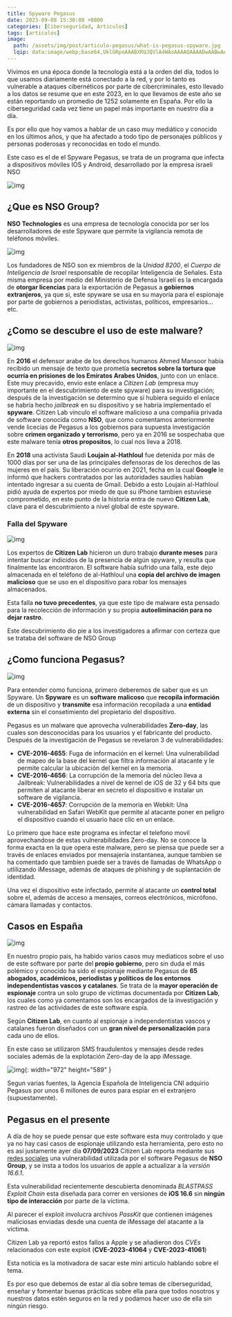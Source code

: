 ```yaml
---
title: Spyware Pegasus
date: 2023-09-08 15:30:00 +0800
categories: [Ciberseguridad, Articulos]
tags: [articulos]
image:
  path: /assets/img/post/articulo-pegasus/what-is-pegasus-spyware.jpg
  lqip: data:image/webp;base64,UklGRpoAAABXRUJQVlA4WAoAAAAQAAAADwAABwAAQUxQSDIAAAARL0AmbZurmr57yyIiqE8oiG0bejIYEQTgqiDA9vqnsUSI6H+oAERp2HZ65qP/VIAWAFZQOCBCAAAA8AEAnQEqEAAIAAVAfCWkAALp8sF8rgRgAP7o9FDvMCkMde9PK7euH5M1m6VWoDXf2FkP3BqV0ZYbO6NA/VFIAAAA
---
```


Vivimos en una época donde la tecnología está a la orden del día, todos lo que usamos diariamente está conectado a la red, y por lo tanto es vulnerable a ataques cibernéticos por parte de cibercriminales, esto llevado a los datos se resume que en este 2023, en lo que llevamos de este año se están reportando un promedio de 1252 solamente en España. Por ello la ciberseguridad cada vez tiene un papel más importante en nuestro día a día.

Es por ello que hoy vamos a hablar de un caso muy mediático y conocido en los últimos años, y que ha afectado a todo tipo de personajes públicos y personas poderosas y reconocidas en todo el mundo.

Este caso es el de el Spyware Pegasus, se trata de un programa que infecta a dispositivos móviles IOS y Android, desarrollado por la empresa israeli NSO

![img](/assets/img/post/articulo-pegasus/Analisis-Pegasus-programa-ciberespionaje-adquirido_1675943173_156545770_667x375.jpg)

## **¿Que es NSO Group?**
**NSO Technologies** es una empresa de tecnología conocida por ser los desarrolladores de este Spyware que permite la vigilancia remota de teléfonos móviles.

![img](/assets/img/post/articulo-pegasus/cf44a2fd-6c83-4b5a-8174-46819c43cb17_alta-libre-aspect-ratio_default_0.jpg)

Los fundadores de NSO son ex miembros de la *Unidad 8200*, el *Cuerpo de Inteligencia de Israel* responsable de recopilar Inteligencia de Señales. Esta misma empresa por medio del Ministerio de Defensa Israelí es la encargada de **otorgar licencias** para la exportación de Pegasus a **gobiernos extranjeros**, ya que si, este spyware se usa en su mayoría para el espionaje por parte de gobiernos a periodistas, activistas, políticos, empresarios... etc.

## **¿Como se descubre el uso de este malware?**

![img](/assets/img/post/articulo-pegasus/277711-1024x433.jpg)

En **2016** el defensor arabe de los derechos humanos Ahmed Mansoor había recibido un mensaje de texto que prometía **secretos sobre la tortura que ocurría en prisiones de los Emiratos Arabes Unidos**, junto con un enlace. Este muy precavido, envio este enlace a *Citizen Lab* (empresa muy importante en el descubrimiento de este spyware) para su investigación; después de la investigación se determino que si hubiera seguido el enlace se habría hecho *jailbreak* en su dispositivo y se habría implementado el **spyware**. Citizen Lab vinculo el software malicioso a una compañia privada de software conocida como **NSO**, que como comentamos anteriormente vende licecias de Pegasus a los gobiernos para supuesta investigación sobre **crimen organizado y terrorismo**, pero ya en 2016 se sospechaba que este malware tenía **otros propositos**, lo cual nos lleva a 2018.

En **2018** una activista Saudi **Loujain al-Hathloul** fue detenida por más de 1000 días por ser una de las principales defensoras de los derechos de las mujeres en el país. Su liberación ocurrio en 2021, fecha en la cual **Google** le informó que hackers contratados por las autoridades saudies habían intentado ingresar a su cuenta de Gmail.
Debido a esto Loujain al-Hathloul pidió ayuda de expertos por miedo de que su iPhone tambien estuviese comprometido, en este punto de la historia entra de nuevo **Citizen Lab**, clave para el descubrimiento a nivel global de este spyware.

### Falla del Spyware

![img](/assets/img/post/articulo-pegasus/citizen-lab.png)

Los expertos de **Citizen Lab** hicieron un duro trabajo **durante meses** para intentar buscar indicidos de la presencia de algún spyware, y resulta que finalmente las encontraron. El software había sufrido una falla, este dejo almacenada en el teléfono de al-Hathloul una **copia del archivo de imagen malicioso** que se uso en el dispositivo para robar los mensajes almacenados.

Esta falla **no tuvo precedentes**, ya que este tipo de malware esta pensado para la recolección de información y su propia **autoeliminación para no dejar rastro**.

Este descubrimiento dio pie a los investigadores a afirmar con certeza que se trataba del software de NSO Group

## ¿Como funciona Pegasus?

![img](/assets/img/post/articulo-pegasus/spyware_1200_900.jpg)

Para entender como funciona, primero deberemos de saber que es un Spyware. Un **Spyware** es un **software malicoso** que **recopila información** de un dispositivo y **transmite** esa información recopilada a una **entidad externa** sin el consetimiento del propietario del dispositivo.

Pegasus es un malware que aprovecha vulnerabilidades **Zero-day**, las cuales son desconocidas para los usuarios y el fabricante del producto. Después de la investigación de Pegasus se revelaron 3 de vulnerabilidades:

  * **CVE-2016-4655**: Fuga de información en el kernel: Una vulnerabilidad de mapeo de la base del kernel que filtra información al atacante y le permite    calcular la ubicación del kernel en la memoria.
  * **CVE-2016-4656**: La corrupción de la memoria del núcleo lleva a Jailbreak: Vulnerabilidades a nivel de kernel de iOS de 32 y 64 bits que permiten al atacante liberar en secreto el dispositivo e instalar un software de vigilancia.
  * **CVE-2016-4657**: Corrupción de la memoria en Webkit: Una vulnerabilidad en Safari WebKit que permite al atacante poner en peligro el dispositivo cuando el usuario hace clic en un enlace.

Lo primero que hace este programa es infectar el telefono movil aprovechandose de estas vulnerabilidades Zero-day. No se conoce la forma exacta en la que opera este malware, pero se piensa que puede ser a través de enlaces enviados por mensajería instantanea, aunque tambien se ha comentado que tambien puede ser a través de llamadas de WhatsApp o utlilizando iMessage, además de ataques de phishing y de suplantación de identidad.

Una vez el dispositivo este infectado, permite al atacante un **control total** sobre el, además de acceso a mensajes, correos electrónicos, micrófono. cámara llamadas y contactos.

## **Casos en España**

![img](/assets/img/post/articulo-pegasus/COVER-PEGASUSESP-BLOG.jpg)

En nuestro propio pais, ha habido varios casos muy mediaticos sobre el uso de este software por parte del **propio gobierno**, pero sin duda el más polémico y conocido ha sido el espionaje mediante Pegasus de **65 abogados, académicos, periodistas y políticos de los entornos independentistas vascos y catalanes**. Se trata de la **mayor operación de espionaje** contra un solo grupo de víctimas documentada por **Citizen Lab**, los cuales como ya comentamos son los encargados de la investigación y rastreo de las actividades de este software espía.

Según **Citizen Lab**, en cuanto al espionaje a independentistas vascos y catalanes fueron diseñados con un **gran nivel de personalización** para cada uno de ellos.

En este caso se utilizaron SMS fraudulentos y mensajes desde redes sociales además de la explotación Zero-day de la app iMessage.

![img](/assets/img/post/articulo-pegasus/IGVMZSFUEJIGZHQHZ56TAQN5TA.jpg){: width="972" height="589" }

Segun varias fuentes, la Agencia Española de Inteligencia CNI adquirio Pegasus por unos 6 millones de euros para espiar en el extranjero (supuestamente).


## **Pegasus en el presente**

A día de hoy se puede pensar que este software esta muy controlado y que ya no hay casi casos de espionaje utilizando esta herramienta, pero esto no es así justamente ayer día **07/09/2023** Citizen Lab reporta mediante sus [redes sociales](https://twitter.com/citizenlab/status/1699873620070191520?s=20) una vulnerabilidad utilizada por el software Pegasus de **NSO Group**, y se insta a todos los usuarios de apple a actualizar a la *versión* *16.6.1*. 

Esta vulnerabilidad recientemente descubierta denominada *BLASTPASS Exploit Chain* esta diseñada para correr en versiones de **iOS 16.6** sin **ningún tipo de interacción** por parte de la víctima.

Al parecer el exploit involucra archivos *PassKit* que contienen imágenes maliciosas enviadas desde una cuenta de iMessage del atacante a la víctima.

Citizen Lab ya reportó estos fallos a Apple y se añadieron dos *CVEs* relacionados con este exploit (**CVE-2023-41064** y **CVE-2023-41061**)

Esta noticia es la motivadora de sacar este mini articulo hablando sobre el tema.

Es por eso que debemos de estar al día sobre temas de ciberseguridad, enseñar y fomentar buenas prácticas sobre ella para que todos nosotros y nuestros datos estén seguros en la red y podamos hacer uso de ella sin ningún riesgo.